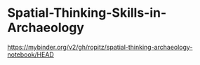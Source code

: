 # Spatial-Thinking-Skills-in-Archaeology

https://mybinder.org/v2/gh/ropitz/spatial-thinking-archaeology-notebook/HEAD
